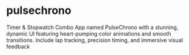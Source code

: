 # pulsechrono
Timer &amp; Stopwatch Combo App named PulseChrono with a stunning, dynamic UI featuring heart-pumping color animations and smooth transitions. Include lap tracking, precision timing, and immersive visual feedback
